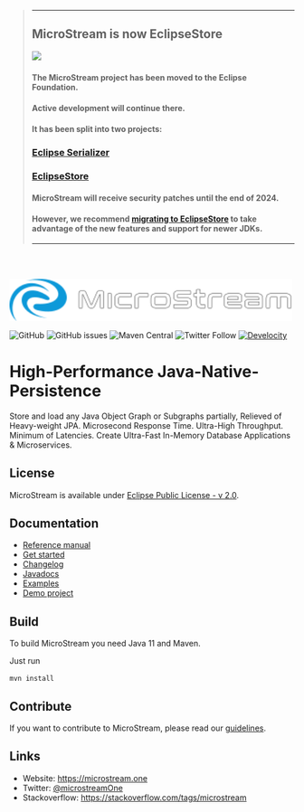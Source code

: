 > ---
> ## MicroStream is now EclipseStore
> 
> <img src="https://github.com/eclipse-store/store/blob/main/etc/images/logo.svg" width="50%">
> 
> #### The MicroStream project has been moved to the Eclipse Foundation. 
> #### Active development will continue there.
> #### It has been split into two projects:
> ### [Eclipse Serializer](https://github.com/eclipse-serializer/serializer)
> ### [EclipseStore](https://github.com/eclipse-store/store)
> #### MicroStream will receive security patches until the end of 2024.
> #### However, we recommend [migrating to EclipseStore](https://docs.eclipsestore.io/manual/intro/changelog.html#_migration) to take advantage of the new features and support for newer JDKs.
> ---

<br/><br/>

<img src="./etc/images/logo.svg" width="500px">

![GitHub](https://img.shields.io/github/license/microstream-one/microstream?style=for-the-badge)
![GitHub issues](https://img.shields.io/github/issues/microstream-one/microstream?style=for-the-badge)
![Maven Central](https://img.shields.io/maven-central/v/one.microstream/microstream-base?style=for-the-badge&versionSuffix=-MS-GA)
![Twitter Follow](https://img.shields.io/twitter/follow/microstreamOne?style=for-the-badge)
[![Develocity](https://img.shields.io/badge/Revved%20up%20by-Develocity-06A0CE?style=for-the-badge&logo=gradle)](https://ge.microstream.one/scans)

# High-Performance Java-Native-Persistence

Store and load any Java Object Graph or Subgraphs partially, Relieved of Heavy-weight JPA. Microsecond Response Time. Ultra-High Throughput. Minimum of Latencies. Create Ultra-Fast In-Memory Database Applications & Microservices.

## License

MicroStream is available under [Eclipse Public License - v 2.0](LICENSE).

## Documentation

- [Reference manual](https://docs.microstream.one/manual)
- [Get started](https://docs.microstream.one/manual/storage/getting-started.html)
- [Changelog](https://docs.microstream.one/manual/intro/changelog.html)
- [Javadocs](https://docs.microstream.one/api)
- [Examples](/examples)
- [Demo project](https://github.com/microstream-one/bookstore-demo)

## Build

To build MicroStream you need Java 11 and Maven.

Just run

```
mvn install
```

## Contribute

If you want to contribute to MicroStream, please read our [guidelines](CONTRIBUTING.md).

## Links

- Website: <https://microstream.one>
- Twitter: [@microstreamOne](https://twitter.com/microstreamOne)
- Stackoverflow: https://stackoverflow.com/tags/microstream
